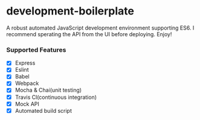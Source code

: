# development-boilerplate

A robust automated JavaScript development environment supporting ES6. I recommend sperating the API from the UI before deploying. Enjoy!

### Supported Features

- [x] Express
- [x] Eslint
- [x] Babel
- [x] Webpack
- [x] Mocha & Chai(unit testing)
- [x] Travis Cl(continuous integration)
- [x] Mock API
- [x] Automated build script
